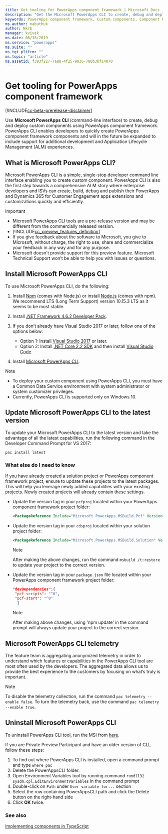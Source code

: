 ```yaml
---
title: Get tooling for PowerApps component framework | Microsoft Docs
description: "Get the Microsoft PowerApps CLI to create, debug and deploy custom components using PowerApps component framework."
keywords: PowerApps component framework, Custom components, Component Framework
ms.author: nabuthuk
author: Nkrb
manager: kvivek
ms.date: 06/18/2019
ms.service: "powerapps"
ms.suite: ""
ms.tgt_pltfrm: ""
ms.topic: "article"
ms.assetid: f393f227-7a88-4f25-9036-780b3bf14070
---
```


# Get tooling for PowerApps component framework

[!INCLUDE[cc-beta-prerelease-disclaimer](../../includes/cc-beta-prerelease-disclaimer.md)]

Use **Microsoft PowerApps CLI** (command-line interface) to create, debug and deploy custom components using PowerApps component framework. PowerApps CLI enables developers to quickly create PowerApps component framework components and will in the future be expanded to include support for additional development and Application Lifecycle Management (ALM) experiences. 

## What is Microsoft PowerApps CLI? 

Microsoft PowerApps CLI is a simple, single-stop developer command line interface enabling you to create custom component. PowerApps CLI is also the first step towards a comprehensive ALM story where enterprise developers and ISVs can create, build, debug and publish their PowerApps and Dynamics 365 for Customer Engagement apps extensions and customizations quickly and efficiently.  

> [!IMPORTANT]
> - Microsoft PowerApps CLI tools are a pre-release version and may be different from the commercially released version.
> - [!INCLUDE[cc_preview_features_definition](../../includes/cc-preview-features-definition.md)] 
> - If you give feedback about the software to Microsoft, you give to Microsoft, without charge, the right to use, share and commercialize your feedback in any way and for any purpose. 
> - Microsoft doesn't provide support for this preview feature. Microsoft Technical Support won’t be able to help you with issues or questions.

## Install Microsoft PowerApps CLI

To use Microsoft PowerApps CLI, do the following:

1. Install [Npm](https://www.npmjs.com/get-npm) (comes with Node.js) or install [Node.js](https://nodejs.org/en/) (comes with npm). We recommend LTS (Long Term Support) version 10.15.3 LTS as it seems to be most stable.

1. Install [.NET Framework 4.6.2 Developer Pack](https://dotnet.microsoft.com/download/dotnet-framework/net462). 

1. If you don’t already have Visual Studio 2017 or later, follow one of the options below:
   - Option 1: Install [Visual Studio 2017](https://docs.microsoft.com/visualstudio/install/install-visual-studio?view=vs-2017) or later.
   - Option 2: Install [.NET Core 2.2 SDK](https://dotnet.microsoft.com/download/dotnet-core/2.2) and then install [Visual Studio Code](https://code.visualstudio.com/Download).

1. Install [Microsoft PowerApps CLI](https://aka.ms/PowerAppsCLI).


> [!NOTE]
> - To deploy your custom component using PowerApps CLI, you must have a Common Data Service environment with system administrator or system customizer privileges.
> - Currently, PowerApps CLI is supported only on Windows 10.

## Update Microsoft PowerApps CLI to the latest version

To update your Microsoft PowerApps CLI to the latest version and take the advantage of all the latest capabilities, run the following command in the Developer Command Prompt for VS 2017:

```CLI
pac install latest
```

### What else do I need to know

If you have already created a solution project or PowerApps component framework project, ensure to update these projects to the latest packages. This will help you leverage newly added capabilities with your existing projects. Newly created projects will already contain these settings.

- Update the version tag in your `pcfproj` located within your PowerApps component framework project folder:

   ```XML
   <PackageReference Include="Microsoft.PowerApps.MSBuild.Pcf" Version="0.*"/>
   ```
- Update the version tag in your `cdsproj` located within your solution project folder:

   ```XML
   <PackageReference Include="Microsoft.PowerApps.MSBuild.Solution" Version="0.*"/>
   ```

    > [!NOTE] 
    > After making the above changes, run the command `msbuild /t:restore` to update your project to the correct version.


- Update the version tag in your `package.json` file located within your PowerApps component framework project folder:

  ```JSON
  "devDependencies":{
   "pcf-scripts": "^0",
   "pcf-start": "^0"
    }
  ```
   > [!NOTE]
   > After making above changes, using 'npm update' in the command prompt will always update your project to the correct version.

## Microsoft PowerApps CLI telemetry

The feature team is aggregating anonymized telemetry in order to understand which features or capabilities in the PowerApps CLI tool are most often used by the developers. The aggregated data allows us to provide the best experience to the customers by focusing on what’s truly is important.

> [!NOTE]
> To disable the telemetry collection, run the command `pac telemetry --enable false`. To turn the telemetry back, use the command `pac telemetry --enable true`.

## Uninstall Microsoft PowerApps CLI

To uninstall PowerApps CLI tool, run the MSI from [here](https://aka.ms/PowerAppsCLI). 

If you are Private Preview Participant and have an older version of CLI, follow these steps:

1. To find out where PowerApps CLI is installed, open a command prompt and type `where pac`
1. Delete the PowerAppsCLI folder.
1. Open Environment Variables tool by running command `rundll32 sysdm.cpl,EditEnvironmentVariables` in the command prompt
1. Double-click on `Path` under `User variable for...` section
1. Select the row containing PowerAppsCLI path and click the Delete button on the right-hand side
1. Click **OK** twice.

### See also

[Implementing components in TypeScript](implementing-controls-using-typescript.md)<br/>

